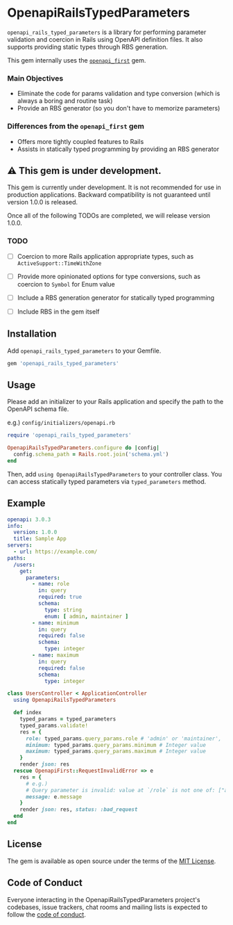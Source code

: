 # OpenapiRailsTypedParameters

`openapi_rails_typed_parameters` is a library for performing parameter validation and coercion in Rails using OpenAPI definition files. It also supports providing static types through RBS generation.

This gem internally uses the [`openapi_first`](https://github.com/ahx/openapi_first) gem.

### Main Objectives

- Eliminate the code for params validation and type conversion (which is always a boring and routine task)
- Provide an RBS generator (so you don't have to memorize parameters)

### Differences from the `openapi_first` gem

- Offers more tightly coupled features to Rails
- Assists in statically typed programming by providing an RBS generator

## :warning: This gem is under development.

This gem is currently under development. It is not recommended for use in production applications. Backward compatibility is not guaranteed until version 1.0.0 is released.

Once all of the following TODOs are completed, we will release version 1.0.0.

### TODO

- [ ] Coercion to more Rails application appropriate types, such as `ActiveSupport::TimeWithZone`
- [ ] Provide more opinionated options for type conversions, such as coercion to `Symbol` for Enum value
- [ ] Include a RBS generation generator for statically typed programming
- [ ] Include RBS in the gem itself


## Installation

Add `openapi_rails_typed_parameters` to your Gemfile.

```rb
gem 'openapi_rails_typed_parameters'
```

## Usage

Please add an initializer to your Rails application and specify the path to the OpenAPI schema file.

e.g.) `config/initializers/openapi.rb`

```openapi.rb
require 'openapi_rails_typed_parameters'

OpenapiRailsTypedParameters.configure do |config|
  config.schema_path = Rails.root.join('schema.yml')
end
```

Then, add `using OpenapiRailsTypedParameters` to your controller class. You can access statically typed parameters via `typed_parameters` method.

## Example

```schema.yml
openapi: 3.0.3
info:
  version: 1.0.0
  title: Sample App
servers:
  - url: https://example.com/
paths:
  /users:
    get:
      parameters:
        - name: role
          in: query
          required: true
          schema:
            type: string
            enum: [ admin, maintainer ]
        - name: minimum
          in: query
          required: false
          schema:
            type: integer
        - name: maximum
          in: query
          required: false
          schema:
            type: integer
```

```users_controller.rb
class UsersController < ApplicationController
  using OpenapiRailsTypedParameters

  def index
    typed_params = typed_parameters
    typed_params.validate!
    res = {
      role: typed_params.query_params.role # 'admin' or 'maintainer',
      minimum: typed_params.query_params.minimum # Integer value
      maximum: typed_params.query_params.maximum # Integer value
    }
    render json: res
  rescue OpenapiFirst::RequestInvalidError => e
    res = {
      # e.g.)
      # Query parameter is invalid: value at `/role` is not one of: ["admin", "maintainer"]
      message: e.message
    }
    render json: res, status: :bad_request
  end
end
```


## License

The gem is available as open source under the terms of the [MIT License](https://opensource.org/licenses/MIT).

## Code of Conduct

Everyone interacting in the OpenapiRailsTypedParameters project's codebases, issue trackers, chat rooms and mailing lists is expected to follow the [code of conduct](https://github.com/supermomonga/openapi_rails_typed_parameters/blob/main/CODE_OF_CONDUCT.md).

